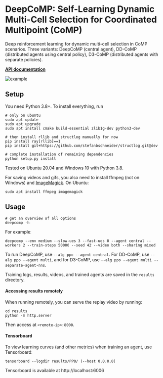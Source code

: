 # DeepCoMP: Self-Learning Dynamic Multi-Cell Selection for Coordinated Multipoint (CoMP)

Deep reinforcement learning for dynamic multi-cell selection in CoMP scenarios.
Three variants: DeepCoMP (central agent), DD-CoMP (distributed agents using central policy), D3-CoMP (distributed agents with separate policies).

**[API documentation](deepcomp/index.html)**

![example](gifs/v10.gif)


## Setup

You need Python 3.8+.
To install everything, run

```
# only on ubuntu
sudo apt update
sudo apt upgrade
sudo apt install cmake build-essential zlib1g-dev python3-dev

# then install rllib and structlog manually for now
pip install ray[rllib]==1
pip install git+https://github.com/stefanbschneider/structlog.git@dev

# complete installation of remaining dependencies
python setup.py install
```

Tested on Ubuntu 20.04 and Windows 10 with Python 3.8.

For saving videos and gifs, you also need to install ffmpeg (not on Windows) and [ImageMagick](https://imagemagick.org/index.php). 
On Ubuntu:

```
sudo apt install ffmpeg imagemagick
```


## Usage

```
# get an overview of all options
deepcomp -h
```

For example: 

```
deepcomp --env medium --slow-ues 3 --fast-ues 0 --agent central --workers 2 --train-steps 50000 --seed 42 --video both --sharing mixed
```

To run DeepCoMP, use `--alg ppo --agent central`.
For DD-CoMP, use `--alg ppo --agent multi`, and for D3-CoMP, use `--alg ppo --agent multi --separate-agent-nns`.

Training logs, results, videos, and trained agents are saved in the `results` directory.

#### Accessing results remotely

When running remotely, you can serve the replay video by running:

```
cd results
python -m http.server
```

Then access at `<remote-ip>:8000`.

#### Tensorboard

To view learning curves (and other metrics) when training an agent, use Tensorboard:

```
tensorboard --logdir results/PPO/ (--host 0.0.0.0)
```

Tensorboard is available at http://localhost:6006

